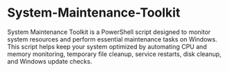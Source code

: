 # System-Maintenance-Toolkit
System Maintenance Toolkit is a PowerShell script designed to monitor system resources and perform essential maintenance tasks on Windows. This script helps keep your system optimized by automating CPU and memory monitoring, temporary file cleanup, service restarts, disk cleanup, and Windows update checks.
